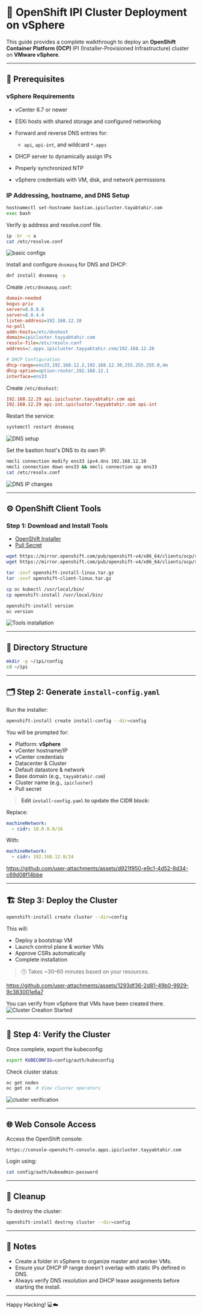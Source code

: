 # 🚀 OpenShift IPI Cluster Deployment on vSphere

This guide provides a complete walkthrough to deploy an **OpenShift Container Platform (OCP)** IPI (Installer-Provisioned Infrastructure) cluster on **VMware vSphere**.

---

## 🧰 Prerequisites

### vSphere Requirements

* vCenter 6.7 or newer
* ESXi hosts with shared storage and configured networking
* Forward and reverse DNS entries for:

  * `api`, `api-int`, and wildcard `*.apps`
* DHCP server to dynamically assign IPs
* Properly synchronized NTP
* vSphere credentials with VM, disk, and network permissions

### IP Addressing, hostname, and DNS Setup
```bash
hostnamectl set-hostname bastian.ipicluster.tayabtahir.com
exec bash
```
Verify ip address and resolve.conf file.
```bash
ip -br -c a
cat /etc/resolve.conf
```

![basic configs](Images/1.gif)

Install and configure `dnsmasq` for DNS and DHCP:

```bash
dnf install dnsmasq -y
```

Create `/etc/dnsmasq.conf`:

```ini
domain-needed
bogus-priv
server=8.8.8.8
server=8.8.4.4
listen-address=192.168.12.10
no-poll
addn-hosts=/etc/dnshost
domain=ipicluster.tayyabtahir.com
resolv-file=/etc/resolv.conf
address=/.apps.ipicluster.tayyabtahir.com/192.168.12.28

# DHCP Configuration
dhcp-range=ens33,192.168.12.2,192.168.12.30,255.255.255.0,4m
dhcp-option=option:router,192.168.12.1
interface=ens33
```

Create `/etc/dnshost`:

```ini
192.168.12.29 api.ipicluster.tayyabtahir.com api
192.168.12.29 api-int.ipicluster.tayyabtahir.com api-int
```

Restart the service:

```bash
systemctl restart dnsmasq
```
![DNS setup](Images/2.gif)


Set the bastion host's DNS to its own IP:

```bash
nmcli connection modify ens33 ipv4.dns 192.168.12.10
nmcli connection down ens33 && nmcli connection up ens33
cat /etc/resolv.conf
```
![DNS IP changes](Images/3.gif)

---

## ⚙️ OpenShift Client Tools

### Step 1: Download and Install Tools

* [OpenShift Installer](https://console.redhat.com/openshift/install/vsphere/installer-provisioned)
* [Pull Secret](https://console.redhat.com/openshift/install/vsphere/installer-provisioned)

```bash
wget https://mirror.openshift.com/pub/openshift-v4/x86_64/clients/ocp/stable/openshift-install-linux.tar.gz
wget https://mirror.openshift.com/pub/openshift-v4/x86_64/clients/ocp/stable/openshift-client-linux.tar.gz

tar -zxvf openshift-install-linux.tar.gz
tar -zxvf openshift-client-linux.tar.gz

cp oc kubectl /usr/local/bin/
cp openshift-install /usr/local/bin/

openshift-install version
oc version
```

![Tools installation](Images/4.gif)

---

## 📁 Directory Structure

```bash
mkdir -p ~/ipi/config
cd ~/ipi
```

---

## 🗂️ Step 2: Generate `install-config.yaml`

Run the installer:

```bash
openshift-install create install-config --dir=config
```

You will be prompted for:

* Platform: **vSphere**
* vCenter hostname/IP
* vCenter credentials
* Datacenter & Cluster
* Default datastore & network
* Base domain (e.g., `tayyabtahir.com`)
* Cluster name (e.g., `ipicluster`)
* Pull secret

> **Edit `install-config.yaml` to update the CIDR block:**

Replace:

```yaml
machineNetwork:
  - cidr: 10.0.0.0/16
```

With:

```yaml
machineNetwork:
  - cidr: 192.168.12.0/24
```


https://github.com/user-attachments/assets/d921f950-e9c1-4d52-8d34-c69d08f14bbe



---

## 🏗️ Step 3: Deploy the Cluster

```bash
openshift-install create cluster --dir=config
```

This will:

* Deploy a bootstrap VM
* Launch control plane & worker VMs
* Approve CSRs automatically
* Complete installation

> 🕒 Takes \~30–60 minutes based on your resources.


https://github.com/user-attachments/assets/1293df36-2d81-49b0-9929-9c383001e6a7

You can verify from vSphere that VMs have been created there.
![Cluster Creation Started](Images/7.gif)



---

## 🔎 Step 4: Verify the Cluster

Once complete, export the kubeconfig:

```bash
export KUBECONFIG=config/auth/kubeconfig
```

Check cluster status:

```bash
oc get nodes
oc get co  # View cluster operators
```

![cluster verification](Images/9.gif)

---

## 🌐 Web Console Access

Access the OpenShift console:

```
https://console-openshift-console.apps.ipicluster.tayyabtahir.com
```

Login using:

```bash
cat config/auth/kubeadmin-password
```

---

## 🧹 Cleanup

To destroy the cluster:

```bash
openshift-install destroy cluster --dir=config
```

---

## 📌 Notes

* Create a folder in vSphere to organize master and worker VMs.
* Ensure your DHCP IP range doesn't overlap with static IPs defined in DNS.
* Always verify DNS resolution and DHCP lease assignments before starting the install.

---

Happy Hacking! 💻☁️
